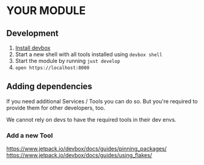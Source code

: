 # YOUR MODULE

## Development

1. [Install devbox](https://www.jetpack.io/devbox/docs/installing_devbox/)
2. Start a new shell with all tools installed using `devbox shell`
3. Start the module by running `just develop`
4. `open https://localhost:8000`

## Adding dependencies

If you need additional Services / Tools you can do so.
But you're required to provide them for other developers, too.

We cannot rely on devs to have the required tools in their dev envs.

### Add a new Tool

https://www.jetpack.io/devbox/docs/guides/pinning_packages/
https://www.jetpack.io/devbox/docs/guides/using_flakes/